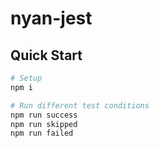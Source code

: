 # nyan-jest

## Quick Start
```bash
# Setup
npm i

# Run different test conditions
npm run success
npm run skipped
npm run failed
```